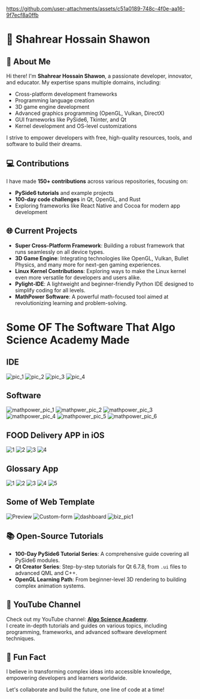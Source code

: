 https://github.com/user-attachments/assets/c51a0189-748c-4f0e-aa16-9f7ecf8a0ffb
# 🚀 Shahrear Hossain Shawon 
## 🌟 About Me  
Hi there! I'm **Shahrear Hossain Shawon**, a passionate developer, innovator, and educator. My expertise spans multiple domains, including:  
- Cross-platform development frameworks  
- Programming language creation  
- 3D game engine development  
- Advanced graphics programming (OpenGL, Vulkan, DirectX)  
- GUI frameworks like PySide6, Tkinter, and Qt  
- Kernel development and OS-level customizations  

I strive to empower developers with free, high-quality resources, tools, and software to build their dreams.  

## 💻 Contributions  
I have made **150+ contributions** across various repositories, focusing on:  
- **PySide6 tutorials** and example projects  
- **100-day code challenges** in Qt, OpenGL, and Rust  
- Exploring frameworks like React Native and Cocoa for modern app development  

## 🌐 Current Projects  
- **Super Cross-Platform Framework**: Building a robust framework that runs seamlessly on all device types.  
- **3D Game Engine**: Integrating technologies like OpenGL, Vulkan, Bullet Physics, and many more for next-gen gaming experiences.  
- **Linux Kernel Contributions**: Exploring ways to make the Linux kernel even more versatile for developers and users alike.  
- **Pylight-IDE**: A lightweight and beginner-friendly Python IDE designed to simplify coding for all levels.  
- **MathPower Software**: A powerful math-focused tool aimed at revolutionizing learning and problem-solving.  
# Some OF The Software  That Algo Science Academy Made
## IDE 
![pic_1](https://github.com/user-attachments/assets/72e592eb-d20b-46fe-a5e6-c24e7cf62ca6)
![pic_2](https://github.com/user-attachments/assets/2fbf4955-2909-4d5b-8ae9-1f3fa73d2f2b)
![pic_3](https://github.com/user-attachments/assets/0758ddf3-0851-4470-9453-5a7e1c8c9486)
![pic_4](https://github.com/user-attachments/assets/0cca0317-17d1-433b-9a9d-5e5f25822e3d)

## Software
![mathpower_pic_1](https://github.com/user-attachments/assets/c53f9828-2c37-44fd-9b11-4acaab20ce4f)
![mathpwer_pic_2](https://github.com/user-attachments/assets/9b8e3dbc-384f-41be-9483-c9b3cbc38942)
![mathpower_pic_3](https://github.com/user-attachments/assets/1d5d5039-2f37-4747-b9b5-52795ad92ba0)
![mathpower_pic_4](https://github.com/user-attachments/assets/7451d3dc-e98d-4066-a3ee-f07f45a7a22f)
![mathpower_pic_5](https://github.com/user-attachments/assets/9fed3a10-d64a-4780-84b8-1afabdc6bb10)
![mathpower_pic_6](https://github.com/user-attachments/assets/102b6d7f-1389-40ce-832f-d0d8ee6b47ae)

## FOOD Delivery APP in iOS 
![1](https://github.com/user-attachments/assets/e2619d80-b069-4af9-b948-c5adbdc0f3e6)
![2](https://github.com/user-attachments/assets/5f6faed2-9cd9-4a7d-b1c3-cc0c0ba3c234)
![3](https://github.com/user-attachments/assets/de397364-227b-43d2-b164-b430a5a35cf6)
![4](https://github.com/user-attachments/assets/31f08cf4-bb5a-4319-8548-28750e4a4183)

## Glossary App
![1](https://github.com/user-attachments/assets/cac64833-8e96-4afe-9d9c-f4ac524060eb)
![2](https://github.com/user-attachments/assets/6b562277-758e-40fb-b836-ed22eada1c77)
![3](https://github.com/user-attachments/assets/d6c74155-bc5c-4e31-9b3b-bb00e108fcd4)
![4](https://github.com/user-attachments/assets/1dc99336-05be-461b-9ff5-51c216a4468c)
![5](https://github.com/user-attachments/assets/4221bb15-7039-4871-b1a7-0b7eef0543c9)

## Some of Web Template
![Preview](https://github.com/user-attachments/assets/4d69e98c-6040-4549-bfa1-50bc75437277)
![Custom-form](https://github.com/user-attachments/assets/37c03c0a-abd2-41f6-af5f-07bffd28b645)
![dashboard](https://github.com/user-attachments/assets/cb4578a3-4697-4358-85c7-009f233ab862)
![biz_pic1](https://github.com/user-attachments/assets/4a81fdbf-1473-4585-8a91-e9ef46e9d2f8)
## 📚 Open-Source Tutorials  
- **100-Day PySide6 Tutorial Series**: A comprehensive guide covering all PySide6 modules.  
- **Qt Creator Series**: Step-by-step tutorials for Qt 6.7.8, from `.ui` files to advanced QML and C++.  
- **OpenGL Learning Path**: From beginner-level 3D rendering to building complex animation systems.  

## 🎥 YouTube Channel  
Check out my YouTube channel: [**Algo Science Academy**](https://youtube.com/@algoscienceacademy?feature=shared).  
I create in-depth tutorials and guides on various topics, including programming, frameworks, and advanced software development techniques.  

## 🌈 Fun Fact  
I believe in transforming complex ideas into accessible knowledge, empowering developers and learners worldwide.  

Let's collaborate and build the future, one line of code at a time!

